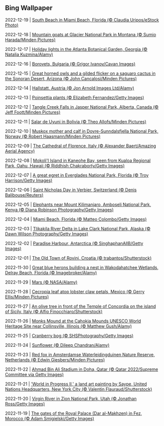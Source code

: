 ## Bing Wallpaper
2022-12-19 | [South Beach in Miami Beach, Florida (© Claudia Uripos/eStock Photo)](./wallpaper/2022-12-19.jpg) 

2022-12-18 | [Mountain goats at Glacier National Park in Montana (© Sumio Harada/Minden Pictures)](./wallpaper/2022-12-18.jpg) 

2022-12-17 | [Holiday lights in the Atlanta Botanical Garden, Georgia (© Natalia Kuzmina/Alamy)](./wallpaper/2022-12-17.jpg) 

2022-12-16 | [Borovets, Bulgaria (© Grigor Ivanov/Cavan Images)](./wallpaper/2022-12-16.jpg) 

2022-12-15 | [Great horned owls and a gilded flicker on a saguaro cactus in the Sonoran Desert, Arizona (© John Cancalosi/Minden Pictures)](./wallpaper/2022-12-15.jpg) 

2022-12-14 | [Hallstatt, Austria (© Jon Arnold Images Ltd/Alamy)](./wallpaper/2022-12-14.jpg) 

2022-12-13 | [Poinsettia plants (© Elizabeth Fernandez/Getty Images)](./wallpaper/2022-12-13.jpg) 

2022-12-12 | [Tangle Creek Falls in Jasper National Park, Alberta, Canada (© Jeff Foott/Minden Pictures)](./wallpaper/2022-12-12.jpg) 

2022-12-11 | [Salar de Uyuni in Bolivia (© Theo Allofs/Minden Pictures)](./wallpaper/2022-12-11.jpg) 

2022-12-10 | [Muskox mother and calf in Dovre-Sunndalsfjella National Park, Norway (© Robert Haasmann/Minden Pictures)](./wallpaper/2022-12-10.jpg) 

2022-12-09 | [The Cathedral of Florence, Italy (© Alexander Baert/Amazing Aerial Agency)](./wallpaper/2022-12-09.jpg) 

2022-12-08 | [Mokoli'I Island in Kaneohe Bay, seen from Kualoa Regional Park, Oahu, Hawaii (© Riddhish Chakraborty/Getty Images)](./wallpaper/2022-12-08.jpg) 

2022-12-07 | [A great egret in Everglades National Park, Florida (© Troy Harrison/Getty Images)](./wallpaper/2022-12-07.jpg) 

2022-12-06 | [Saint Nicholas Day in Verbier, Switzerland (© Denis Balibouse/Reuters)](./wallpaper/2022-12-06.jpg) 

2022-12-05 | [Elephants near Mount Kilimanjaro, Amboseli National Park, Kenya (© Diana Robinson Photography/Getty Images)](./wallpaper/2022-12-05.jpg) 

2022-12-04 | [Miami Beach, Florida (© Matteo Colombo/Getty Images)](./wallpaper/2022-12-04.jpg) 

2022-12-03 | [Tlikakila River Delta in Lake Clark National Park, Alaska (© Dawn Wilson Photography/Getty Images)](./wallpaper/2022-12-03.jpg) 

2022-12-02 | [Paradise Harbour, Antarctica (© SinghaphanAllB/Getty Images)](./wallpaper/2022-12-02.jpg) 

2022-12-01 | [The Old Town of Rovinj, Croatia (© trabantos/Shutterstock)](./wallpaper/2022-12-01.jpg) 

2022-11-30 | [Great blue herons building a nest in Wakodahatchee Wetlands, Delray Beach, Florida (© Imagebroker/Alamy)](./wallpaper/2022-11-30.jpg) 

2022-11-29 | [Mars (© NASA/Alamy)](./wallpaper/2022-11-29.jpg) 

2022-11-28 | [Cecropia leaf atop lobster claw petals, Mexico (© Gerry Ellis/Minden Pictures)](./wallpaper/2022-11-28.jpg) 

2022-11-27 | [An olive tree in front of the Temple of Concordia on the island of Sicily, Italy (© Alfio Finocchiaro/Shutterstock)](./wallpaper/2022-11-27.jpg) 

2022-11-26 | [Monks Mound at the Cahokia Mounds UNESCO World Heritage Site near Collinsville, Illinois (© Matthew Gush/Alamy)](./wallpaper/2022-11-26.jpg) 

2022-11-25 | [Cranberry bog (© SHSPhotography/Getty Images)](./wallpaper/2022-11-25.jpg) 

2022-11-24 | [Sunflower (© Dileep Chandran/Alamy)](./wallpaper/2022-11-24.jpg) 

2022-11-23 | [Red fox in Amsterdamse Waterleidingduinen Nature Reserve, Netherlands (© Edwin Giesbers/Minden Pictures)](./wallpaper/2022-11-23.jpg) 

2022-11-22 | [Ahmad Bin Ali Stadium in Doha, Qatar (© Qatar 2022/Supreme Committee via Getty Images)](./wallpaper/2022-11-22.jpg) 

2022-11-21 | ['World in Progress II,' a land art painting by Saype, United Nations Headquarters, New York City (© Valentin Flauraud/Shutterstock)](./wallpaper/2022-11-21.jpg) 

2022-11-20 | [Virgin River in Zion National Park, Utah (© Jonathan Ross/Getty Images)](./wallpaper/2022-11-20.jpg) 

2022-11-19 | [The gates of the Royal Palace (Dar al-Makhzen) in Fez, Morocco (© Adam Smigielski/Getty Images)](./wallpaper/2022-11-19.jpg) 

